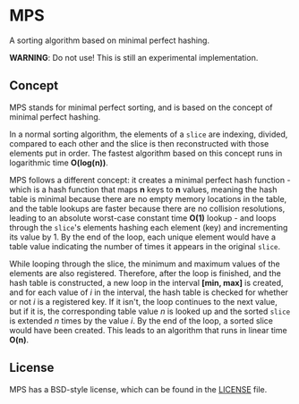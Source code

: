 # MPS
A sorting algorithm based on minimal perfect hashing.

**WARNING**: Do not use! This is still an experimental implementation.

## Concept

MPS stands for minimal perfect sorting, and is based on the concept of minimal perfect hashing.

In a normal sorting algorithm, the elements of a `slice` are indexing, divided, compared to each other and the slice is then reconstructed with those elements put in order. The fastest algorithm based on this concept runs in logarithmic time **O(log(n))**.

MPS follows a different concept: it creates a minimal perfect hash function - which is a hash function that maps **n** keys to **n** values, meaning the hash table is minimal because there are no empty memory locations in the table, and the table lookups are faster because there are no collision resolutions, leading to an absolute worst-case constant time **O(1)** lookup - and loops through the `slice`'s elements hashing each element (key) and incrementing its value by 1. By the end of the loop, each  unique element would have a table value indicating the number of times it appears in the original `slice`.

While looping through the slice, the minimum and maximum values of the elements are also registered. Therefore, after the loop is finished, and the hash table is constructed, a new loop in the interval **[min, max]** is created, and for each value of _i_ in the interval, the hash table is checked for whether or not _i_ is a registered key. If it isn't, the loop continues to the next value, but if it is, the corresponding table value _n_ is looked up and the sorted `slice` is extended _n_ times by the value _i_. By the end of the loop, a sorted slice would have been created. This leads to an algorithm that runs in linear time **O(n)**.

## License

MPS has a BSD-style license, which can be found in the [LICENSE](https://github.com/vorduin/mps/blob/main/LICENSE) file.
